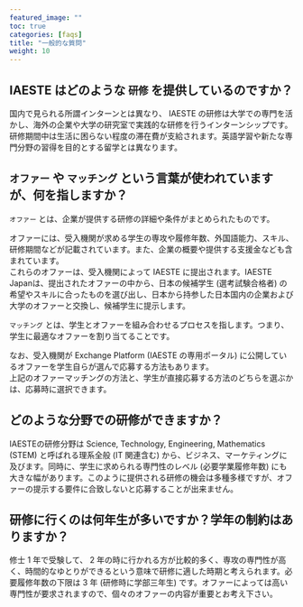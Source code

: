 ```yaml
---
featured_image: ""
toc: true
categories: [faqs]
title: "一般的な質問"
weight: 10
---
```


## IAESTE はどのような `研修` を提供しているのですか？

国内で見られる所謂インターンとは異なり、 IAESTE の研修は大学での専門を活かし、海外の企業や大学の研究室で実践的な研修を行うインターンシップです。研修期間中は生活に困らない程度の滞在費が支給されます。英語学習や新たな専門分野の習得を目的とする留学とは異なります。


## `オファー` や `マッチング` という言葉が使われていますが、何を指しますか？

`オファー` とは、企業が提供する研修の詳細や条件がまとめられたものです。

オファーには、受入機関が求める学生の専攻や履修年数、外国語能力、スキル、研修期間などが記載されています。また、企業の概要や提供する支援金なども含まれています。<br>
これらのオファーは、受入機関によって IAESTE に提出されます。IAESTE Japanは、提出されたオファーの中から、日本の候補学生 (選考試験合格者) の希望やスキルに合ったものを選び出し、日本から持参した日本国内の企業および大学のオファーと交換し、候補学生に提示します。

`マッチング` とは、学生とオファーを組み合わせるプロセスを指します。つまり、学生に最適なオファーを割り当てることです。

なお、受入機関が Exchange Platform (IAESTE の専用ポータル) に公開しているオファーを学生自らが選んで応募する方法もあります。<br>
上記のオファーマッチングの方法と、学生が直接応募する方法のどちらを選ぶかは、応募時に選択できます。

## どのような分野での研修ができますか？

IAESTEの研修分野は Science, Technology, Engineering, Mathematics (STEM) と呼ばれる理系全般 (IT 関連含む) から、ビジネス、マーケティングに及びます。同時に、学生に求められる専門性のレベル (必要学業履修年数) にも大きな幅があります。このように提供される研修の機会は多種多様ですが、オファーの提示する要件に合致しないと応募することが出来ません。

## 研修に行くのは何年生が多いですか？学年の制約はありますか？

修士 1 年で受験して、 2 年の時に行かれる方が比較的多く、専攻の専門性が高く、時間的なゆとりができるという意味で研修に適した時期と考えられます。必要履修年数の下限は 3 年 (研修時に学部三年生) です。オファーによっては高い専門性が要求されますので、個々のオファーの内容が重要とお考え下さい。
